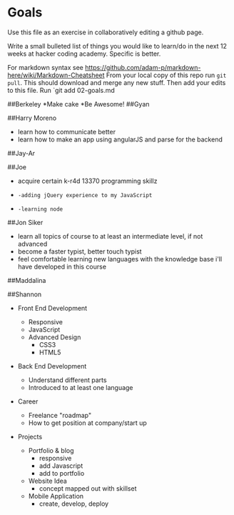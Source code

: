 # Goals
Use this file as an exercise in collaboratively editing a github page.

Write a small bulleted list of things you would like to learn/do in the next 12 weeks at hacker coding academy.
Specific is better.

For markdown syntax see https://github.com/adam-p/markdown-here/wiki/Markdown-Cheatsheet
From your local copy of this repo run `git pull`. This should download and merge any new stuff.
Then add your edits to this file. Run `git add 02-goals.md

##Berkeley
 *Make cake
 *Be Awesome!
##Gyan

##Harry Moreno
* learn how to communicate better
* learn how to make an app using angularJS and parse for the backend

##Jay-Ar

##Joe
* acquire certain k-r4d 13370 programming skillz
*     -adding jQuery experience to my JavaScript 
*     -learning node

##Jon Siker
* learn all topics of course to at least an intermediate level, if not advanced
* become a faster typist, better touch typist
* feel comfortable learning new languages with the knowledge base i'll have developed in this course

##Maddalina

##Shannon 

* Front End Development
    * Responsive 
    * JavaScript
    * Advanced Design
        * CSS3
        * HTML5

* Back End Development
    * Understand different parts
    * Introduced to at least one language

* Career
    * Freelance "roadmap"
    * How to get position at company/start up

* Projects
    * Portfolio & blog 
        * responsive
        * add Javascript
        * add to portfolio
    * Website Idea
        * concept mapped out with skillset
    * Mobile Application
        * create, develop, deploy
